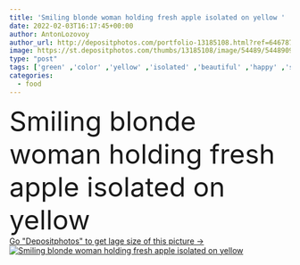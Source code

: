 ```yaml
---
title: 'Smiling blonde woman holding fresh apple isolated on yellow '
date: 2022-02-03T16:17:45+00:00
author: AntonLozovoy
author_url: http://depositphotos.com/portfolio-13185108.html?ref=64678756
image: https://st.depositphotos.com/thumbs/13185108/image/54489/544890908/api_thumb_450.jpg?forcejpeg=true
type: "post"
tags: ['green' ,'color' ,'yellow' ,'isolated' ,'beautiful' ,'happy' ,'smiling' ,'cheerful' ,'fresh' ,'caucasian' ,'healthy' ,'food' ,'diet' ,'apple' ,'fruit' ,'juicy' ,'ripe' ,'emotion' ,'pretty' ,'vitamin' ,'woman' ,'organic' ,'simple' ,'joyful' ,'blonde' ,'attractive' ,'casual' ,'positive' ,'pleased' ,'blouse' ,'minimal' ,'minimalistic' ,'Healthy Eating' ,'copy space' ,'one person' ,'Studio Shot' ]
categories: 
  - food
---
```

<div aling="center">
            <font size="60"> Smiling blonde woman holding fresh apple isolated on yellow</font>   
</div>
<div>
    <a href='https://depositphotos.com/544890908/stock-photo-smiling-blonde-woman-holding-fresh.html?ref=64678756' target=_blank > Go "Depositphotos" to get lage size of this picture ->
        <img href='https://depositphotos.com/544890908/stock-photo-smiling-blonde-woman-holding-fresh.html?ref=64678756' src='https://st.depositphotos.com/13185108/54489/i/950/depositphotos_544890908-stock-photo-smiling-blonde-woman-holding-fresh.jpg?forcejpeg=true' alt='Smiling blonde woman holding fresh apple isolated on yellow' >
    </a>
</div>

